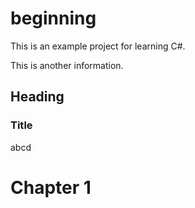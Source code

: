 # beginning
This is an example project for learning C#.

This is another information.

## Heading 

### Title
abcd

# Chapter 1

